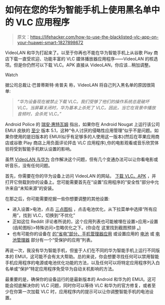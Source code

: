 # 如何在您的华为智能手机上使用黑名单中的 VLC 应用程序

> 原文：<https://lifehacker.com/how-to-use-the-blacklisted-vlc-app-on-your-huawei-smart-1827898672>

VideoLAN 和华为打起来了。以至于你再也不能在华为智能手机上从谷歌 Play 商店下载一直受欢迎、功能丰富的 VLC 媒体播放器应用程序——VideoLAN 的核选项。但是你仍然可以下载 VLC。APK 直接从 VideoLAN，你应该...稍加调整。

Watch

据公司总裁让·巴普蒂斯特·肯普夫 称，VideoLAN 将自己列入黑名单的原因很简单:

> *“华为设备现在被禁止下载 VLC。我们受够了他们的操作系统总是破坏 VLC。当屏幕关闭时，华为基本上杀死了 VLC。因此，当它在背景中播放音频时，会杀死 VLC。”*

Android Police 的 [瑞安·惠特瓦姆](https://www.androidpolice.com/2018/07/25/vlc-blacklists-huawei-phones-play-store-alleges-poor-background-app-management/) 指出，如果你在 Android Nougat 上运行该公司 EMUI 皮肤的 [至少](https://developer.android.com/about/dashboards/) 版本 5.1，这种“令人讨厌的侵略性应用管理”似乎不是问题。如果你使用的是旧版本的 EMUI(似乎有足够多的人使用这一版本)(然后在苹果应用商店或谷歌 Play 商店上用负面评论抨击 VLC 应用程序),你的电影观看或音乐欣赏体验将受到智能手机默认设置的影响。

虽然 [VideoLAN 与华为](https://twitter.com/videolan/status/1022494600970297344) 合作解决这个问题，但有几个变通办法可以让你看电影或听音乐，没有任何问题。

首先，你需要在你的华为设备上访问 VideoLAN 的网站， [下载 VLC。APK](https://www.videolan.org/vlc/download-android.html) ，并打开它侧载到你的设备上。您可能需要首先在“设置”应用程序的“安全性”部分中允许来自“未知来源”的安装。

在那之后，你可能需要挖掘一些你想要调整的其他设置:

*   进入设置>电池，点击 [三点图标](https://www.droidviews.com/turn-off-battery-optimization-for-individual-android-apps/) ，点击电池优化，从下拉菜单中选择“所有应用”，找到 VLC，切换到“不优化”
*   正如这位 Reddit 评论者所说的，这个应用列表也可能被埋在设置>应用>设置(齿轮图标)>特殊访问>忽略优化之下。(你会在 这里找到截图预排 [。)](https://club.hihonor.com/in/tips.267/how-to-use-ignore-optimization-feature.7303https://support.doubletwist.com/hc/en-us/articles/360001504071-How-to-turn-off-battery-optimization-on-Huawei-devices)
*   也有可能你的设备在 [的“省电”部分、手机管理器应用](https://support.tado.com/hc/en-gb/articles/210812223-How-can-I-remove-the-battery-optimization-for-the-tado-App-in-Android-5-Lollipop-and-6-Marshmallow-on-Huawei-devices-) 或设置应用的 [电池](https://www.reddit.com/r/Android/comments/91tdp1/huawei_devices_can_no_longer_download_vlc_media/e31bp7d/) 或 [电池管理器](https://android.stackexchange.com/questions/152649/what-is-protected-apps-in-huawei-phones) 部分有一个“受保护的应用”列表。

再说一次，我没有华为智能手机，但鉴于人们在不同的华为智能手机上运行不同版本的 EMUI，这可能不会有太大帮助。总的来说，你会想要寻找任何可以禁用智能手机应用程序的电源或电池优化功能的方法，以及任何可以将特定应用程序列入白名单或“保护”特定应用程序免受华为自动关机影响的方法。

最重要的是，确保你的设备运行的是最新版本的 Android 和华为的 EMUI。这可能会彻底解决你的 VLC 问题，同时你可以等待 VLC 和华为的官方修复，或者至少在你第一次加载 VLC 时，应用程序内的提示可以让你调整智能手机的电池设置。